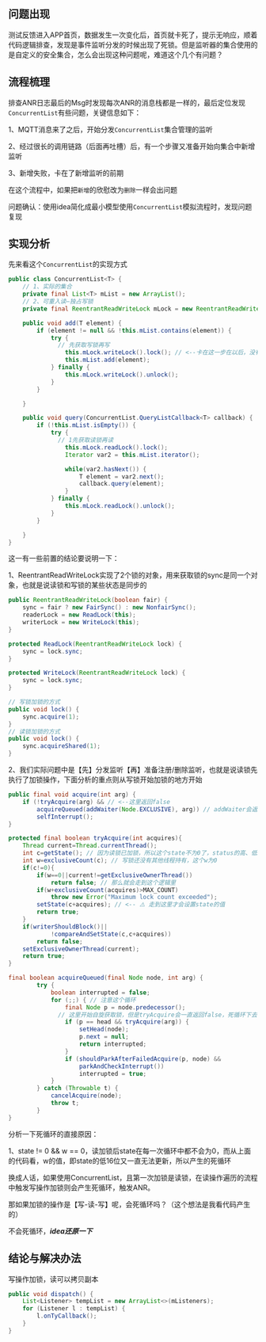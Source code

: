 ## 问题出现

测试反馈进入APP首页，数据发生一次变化后，首页就卡死了，提示无响应，顺着代码逻辑排查，发现是事件监听分发的时候出现了死锁。但是监听器的集合使用的是自定义的安全集合，怎么会出现这种问题呢，难道这个几个有问题？

## 流程梳理

排查ANR日志最后的Msg时发现每次ANR的消息栈都是一样的，最后定位发现`ConcurrentList`有些问题，关键信息如下：

1、MQTT消息来了之后，开始分发`ConcurrentList`集合管理的监听

2、经过很长的调用链路（后面再吐槽）后，有一个步骤又准备开始向集合中新增监听

3、新增失败，卡在了新增监听的前期

在这个流程中，如果把`新增`的欣慰改为`删除`一样会出问题

问题确认：使用idea简化成最小模型使用`ConcurrentList`模拟流程时，发现问题复现

## 实现分析

先来看这个`ConcurrentList`的实现方式

```java
public class ConcurrentList<T> {
  	// 1、实际的集合
    private final List<T> mList = new ArrayList();
  	// 2、可重入读—独占写锁
    private final ReentrantReadWriteLock mLock = new ReentrantReadWriteLock(true);

    public void add(T element) {
        if (element != null && !this.mList.contains(element)) {
            try {
              // 先获取写锁再写
                this.mLock.writeLock().lock(); // <--卡在这一步在以后，没有往下执行了
                this.mList.add(element);
            } finally {
                this.mLock.writeLock().unlock();
            }
        }

    }

    public void query(ConcurrentList.QueryListCallback<T> callback) {
        if (!this.mList.isEmpty()) {
            try {
              // 1先获取读锁再读
                this.mLock.readLock().lock();
                Iterator var2 = this.mList.iterator();

                while(var2.hasNext()) {
                    T element = var2.next();
                    callback.query(element);
                }
            } finally {
                this.mLock.readLock().unlock();
            }
        }

    }
}
```

这一有一些前置的结论要说明一下：

1、ReentrantReadWriteLock实现了2个锁的对象，用来获取锁的sync是同一个对象，也就是说读锁和写锁的某些状态是同步的

```java
public ReentrantReadWriteLock(boolean fair) {
    sync = fair ? new FairSync() : new NonfairSync();
    readerLock = new ReadLock(this);
    writerLock = new WriteLock(this);
}

protected ReadLock(ReentrantReadWriteLock lock) {
    sync = lock.sync;
}

protected WriteLock(ReentrantReadWriteLock lock) {
    sync = lock.sync;
}
```

```java
// 写锁加锁的方式
public void lock() {
    sync.acquire(1);
}
// 读锁加锁的方式
public void lock() {
    sync.acquireShared(1);
}
```

2、我们实际问题中是【先】分发监听【再】准备注册/删除监听，也就是说读锁先执行了加锁操作，下面分析的重点则从写锁开始加锁的地方开始

```java
public final void acquire(int arg) {
    if (!tryAcquire(arg) && // <--这里返回false
        acquireQueued(addWaiter(Node.EXCLUSIVE), arg)) // addWaiter会返回一个新的独占节点
        selfInterrupt();
}

protected final boolean tryAcquire(int acquires){
    Thread current=Thread.currentThread();
    int c=getState(); // 因为读锁已加锁，所以这个state不为0了，status的高、低16位分别用来表示读、写锁状态
    int w=exclusiveCount(c); // 写锁还没有其他线程持有，这个w为0
    if(c!=0){
        if(w==0||current!=getExclusiveOwnerThread())
            return false; // 那么就会走到这个逻辑里
        if(w+exclusiveCount(acquires)>MAX_COUNT)
            throw new Error("Maximum lock count exceeded");
        setState(c+acquires); // <-- ⚠️ 走到这里才会设置state的值
        return true;
    }
    if(writerShouldBlock()||
            !compareAndSetState(c,c+acquires))
        return false;
    setExclusiveOwnerThread(current);
    return true;
}

final boolean acquireQueued(final Node node, int arg) {
        try {
            boolean interrupted = false;
            for (;;) { // 注意这个循环
                final Node p = node.predecessor();
              // 这里开始自旋获取锁，但是tryAcquire会一直返回false，死循环下去
                if (p == head && tryAcquire(arg)) {
                    setHead(node);
                    p.next = null;
                    return interrupted;
                }
                if (shouldParkAfterFailedAcquire(p, node) &&
                    parkAndCheckInterrupt())
                    interrupted = true;
            }
        } catch (Throwable t) {
            cancelAcquire(node);
            throw t;
        }
}
```

分析一下死循环的直接原因：

1、state != 0 && w == 0，读加锁后state在每一次循环中都不会为0，而从上面的代码看，w的值，即state的低16位又一直无法更新，所以产生的死循环

换成人话，如果使用ConcurrentList，且第一次加锁是读锁，在读操作遍历的流程中触发写操作加锁则会产生死循环，触发ANR。

那如果加锁的操作是【写-读-写】呢，会死循环吗？（这个想法是我看代码产生的）

不会死循环，***idea还原一下***

## 结论与解决办法

写操作加锁，读可以拷贝副本

```java
public void dispatch() {
    List<Listener> tempList = new ArrayList<>(mListeners);
    for (Listener l : tempList) {
        l.onTyCallback();
    }
}
```


